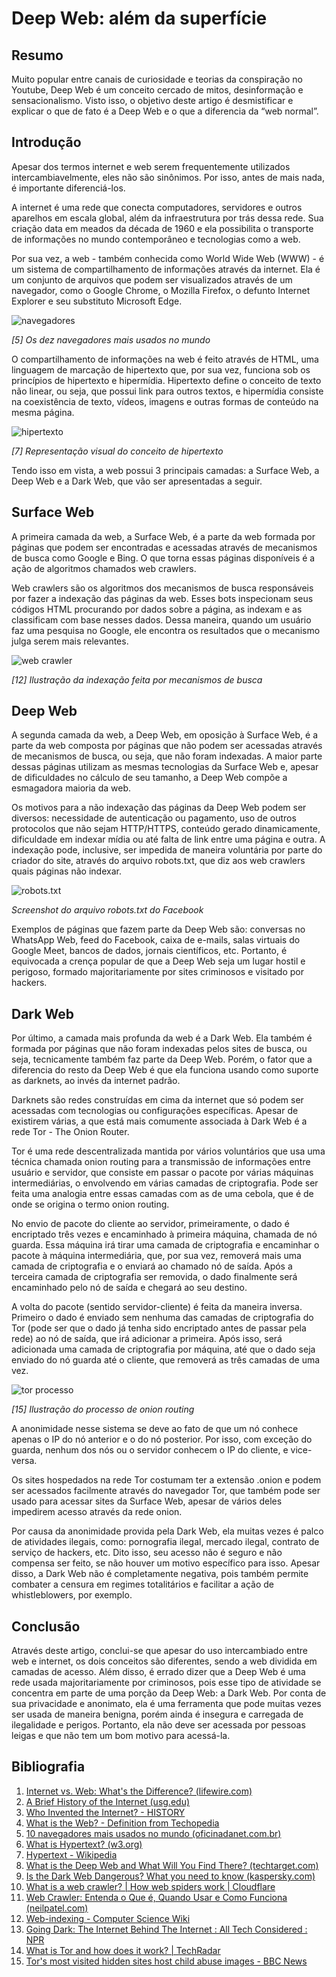 # Deep Web: além da superfície

## Resumo
Muito popular entre canais de curiosidade e teorias da conspiração no Youtube, Deep Web é um conceito cercado de mitos, desinformação e sensacionalismo. Visto isso, o objetivo deste artigo é desmistificar e explicar o que de fato é a Deep Web e o que a diferencia da “web normal”.

## Introdução
Apesar dos termos internet e web serem frequentemente utilizados intercambiavelmente, eles não são sinônimos. Por isso, antes de mais nada, é importante diferenciá-los.

A internet é uma rede que conecta computadores, servidores e outros aparelhos em escala global, além da infraestrutura por trás dessa rede. Sua criação data em meados da década de 1960 e ela possibilita o transporte de informações no mundo contemporâneo e tecnologias como a web.

Por sua vez, a web - também conhecida como World Wide Web (WWW) -  é um sistema de compartilhamento de informações através da internet. Ela é um conjunto de arquivos que podem ser visualizados através de um navegador, como o Google Chrome, o Mozilla Firefox, o defunto Internet Explorer e seu substituto Microsoft Edge.

![navegadores](https://github.com/ryansakurai/artigo-deep-web/blob/main/imagens/img_0.png)

*[5] Os dez navegadores mais usados no mundo*

O compartilhamento de informações na web é feito através de HTML, uma linguagem de marcação de hipertexto que, por sua vez, funciona sob os princípios de hipertexto e hipermídia. Hipertexto define o conceito de texto não linear, ou seja, que possui link para outros textos, e hipermídia consiste na coexistência de texto, vídeos, imagens e outras formas de conteúdo na mesma página.

![hipertexto](https://github.com/ryansakurai/artigo-deep-web/blob/main/imagens/img_1.png)

*[7] Representação visual do conceito de hipertexto*

Tendo isso em vista, a web possui 3 principais camadas: a Surface Web, a Deep Web e a Dark Web, que vão ser apresentadas a seguir.

## Surface Web
A primeira camada da web, a Surface Web, é a parte da web formada por páginas que podem ser encontradas e acessadas através de mecanismos de busca como Google e Bing. O que torna essas páginas disponíveis é a ação de algoritmos chamados web crawlers.

Web crawlers são os algoritmos dos mecanismos de busca responsáveis por fazer a indexação das páginas da web. Esses bots inspecionam seus códigos HTML procurando por dados sobre a página, as indexam e as classificam com base nesses dados. Dessa maneira, quando um usuário faz uma pesquisa no Google, ele encontra os resultados que o mecanismo julga serem mais relevantes.

![web crawler](https://github.com/ryansakurai/artigo-deep-web/blob/main/imagens/img_2.png)

*[12] Ilustração da indexação feita por mecanismos de busca*

## Deep Web
A segunda camada da web, a Deep Web, em oposição à Surface Web, é a parte da web composta por páginas que não podem ser acessadas através de mecanismos de busca, ou seja, que não foram indexadas. A maior parte dessas páginas utilizam as mesmas tecnologias da Surface Web e, apesar de dificuldades no cálculo de seu tamanho, a Deep Web compõe a esmagadora maioria da web.

Os motivos para a não indexação das páginas da Deep Web podem ser diversos: necessidade de autenticação ou pagamento, uso de outros protocolos que não sejam HTTP/HTTPS, conteúdo gerado dinamicamente, dificuldade em indexar mídia ou até falta de link entre uma página e outra. A indexação pode, inclusive, ser impedida de maneira voluntária por parte do criador do site, através do arquivo robots.txt, que diz aos web crawlers quais páginas não indexar.

![robots.txt](https://github.com/ryansakurai/artigo-deep-web/blob/main/imagens/img_3.png)

*Screenshot do arquivo robots.txt do Facebook*

Exemplos de páginas que fazem parte da Deep Web são: conversas no WhatsApp Web, feed do Facebook, caixa de e-mails, salas virtuais do Google Meet, bancos de dados, jornais científicos, etc. Portanto, é equivocada a crença popular de que a Deep Web seja um lugar hostil e perigoso, formado majoritariamente por sites criminosos e visitado por hackers.

## Dark Web
Por último, a camada mais profunda da web é a Dark Web. Ela também é formada por páginas que não foram indexadas pelos sites de busca, ou seja, tecnicamente também faz parte da Deep Web. Porém, o fator que a diferencia do resto da Deep Web é que ela funciona usando como suporte as darknets, ao invés da internet padrão.

Darknets são redes construídas em cima da internet que só podem ser acessadas com tecnologias ou configurações específicas. Apesar de existirem várias, a que está mais comumente associada à Dark Web é a rede Tor - The Onion Router.

Tor é uma rede descentralizada mantida por vários voluntários que usa uma técnica chamada onion routing para a transmissão de informações entre usuário e servidor, que consiste em passar o pacote por várias máquinas intermediárias, o envolvendo em várias camadas de criptografia. Pode ser feita uma analogia entre essas camadas com as de uma cebola, que é de onde se origina o termo onion routing.

No envio de pacote do cliente ao servidor, primeiramente, o dado é encriptado três vezes e encaminhado à primeira máquina, chamada de nó guarda. Essa máquina irá tirar uma camada de criptografia e encaminhar o pacote à máquina intermediária, que, por sua vez, removerá mais uma camada de criptografia e o enviará ao chamado nó de saída. Após a terceira camada de criptografia ser removida, o dado finalmente será encaminhado pelo nó de saída e chegará ao seu destino.

A volta do pacote (sentido servidor-cliente) é feita da maneira inversa. Primeiro o dado é enviado sem nenhuma das camadas de criptografia do Tor (pode ser que o dado já tenha sido encriptado antes de passar pela rede) ao nó de saída, que irá adicionar a primeira. Após isso, será adicionada uma camada de criptografia por máquina, até que o dado seja enviado do nó guarda até o cliente, que removerá as três camadas de uma vez.

![tor processo](https://github.com/ryansakurai/artigo-deep-web/blob/main/imagens/img_4.png)

*[15] Ilustração do processo de onion routing*

A anonimidade nesse sistema se deve ao fato de que um nó conhece apenas o IP do nó anterior e o do nó posterior. Por isso, com exceção do guarda, nenhum dos nós ou o servidor conhecem o IP do cliente, e vice-versa.

Os sites hospedados na rede Tor costumam ter a extensão .onion e podem ser acessados facilmente através do navegador Tor, que também pode ser usado para acessar sites da Surface Web, apesar de vários deles impedirem acesso através da rede onion.

Por causa da anonimidade provida pela Dark Web, ela muitas vezes é palco de atividades ilegais, como: pornografia ilegal, mercado ilegal, contrato de serviço de hackers, etc. Dito isso, seu acesso não é seguro e não compensa ser feito, se não houver um motivo específico para isso. Apesar disso, a Dark Web não é completamente negativa, pois também permite combater a censura em regimes totalitários e facilitar a ação de whistleblowers, por exemplo.

## Conclusão
Através deste artigo, conclui-se que apesar do uso intercambiado entre web e internet, os dois conceitos são diferentes, sendo a web dividida em camadas de acesso. Além disso, é errado dizer que a Deep Web é uma rede usada majoritariamente por criminosos, pois esse tipo de atividade se concentra em parte de uma porção da Deep Web: a Dark Web. Por conta de sua privacidade e anonimato, ela é uma ferramenta que pode muitas vezes ser usada de maneira benigna, porém ainda é insegura e carregada de ilegalidade e perigos. Portanto, ela não deve ser acessada por pessoas leigas e que não tem um bom motivo para acessá-la.

## Bibliografia
1. [Internet vs. Web: What's the Difference? (lifewire.com)](https://www.lifewire.com/difference-between-the-internet-and-the-web-2483335)
2. [A Brief History of the Internet (usg.edu)](https://www.lifewire.com/difference-between-the-internet-and-the-web-2483335)
3. [Who Invented the Internet? - HISTORY](https://www.lifewire.com/difference-between-the-internet-and-the-web-2483335)
4. [What is the Web? - Definition from Techopedia](https://www.lifewire.com/difference-between-the-internet-and-the-web-2483335)
5. [10 navegadores mais usados no mundo (oficinadanet.com.br)](https://www.lifewire.com/difference-between-the-internet-and-the-web-2483335)
6. [What is Hypertext? (w3.org)](https://www.lifewire.com/difference-between-the-internet-and-the-web-2483335)
7. [Hypertext - Wikipedia](https://www.lifewire.com/difference-between-the-internet-and-the-web-2483335)
8. [What is the Deep Web and What Will You Find There? (techtarget.com)](https://www.lifewire.com/difference-between-the-internet-and-the-web-2483335)
9. [Is the Dark Web Dangerous? What you need to know (kaspersky.com)](https://www.lifewire.com/difference-between-the-internet-and-the-web-2483335)
10. [What is a web crawler? | How web spiders work | Cloudflare](https://www.lifewire.com/difference-between-the-internet-and-the-web-2483335)
11. [Web Crawler: Entenda o Que é, Quando Usar e Como Funciona (neilpatel.com)](https://www.lifewire.com/difference-between-the-internet-and-the-web-2483335)
12. [Web-indexing - Computer Science Wiki](https://www.lifewire.com/difference-between-the-internet-and-the-web-2483335)
13. [Going Dark: The Internet Behind The Internet : All Tech Considered : NPR](https://www.lifewire.com/difference-between-the-internet-and-the-web-2483335)
14. [What is Tor and how does it work? | TechRadar](https://www.lifewire.com/difference-between-the-internet-and-the-web-2483335)
15. [Tor's most visited hidden sites host child abuse images - BBC News](https://www.lifewire.com/difference-between-the-internet-and-the-web-2483335)
